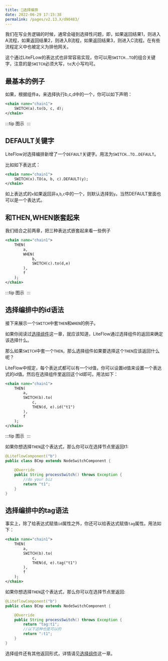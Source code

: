 ```yaml
---
title: 🌾选择编排
date: 2022-06-29 17:15:38
permalink: /pages/v2.13.X/d90483/
---
```


我们在写业务逻辑的时候，通常会碰到选择性问题，即，如果返回结果1，则进入A流程，如果返回结果2，则进入B流程，如果返回结果3，则进入C流程。在有些流程定义中也被定义为排他网关。

这个通过LiteFLow的表达式也非常容易实现，你可以用`SWITCH`...`TO`的组合关键字，注意的是`SWITCH`必须大写，`to`大小写均可。

## 最基本的例子

如果，根据组件a，来选择执行b,c,d中的一个，你可以如下声明：

```xml
<chain name="chain1">
    SWITCH(a).to(b, c, d);
</chain>
```
:::tip 图示
<img :src="$withBase('/img/flow_example/e5.svg')" style="zoom: 80%" class="no-zoom">
:::

## DEFAULT关键字<Badge text="v2.9.5+"/>

LiteFlow对选择编排新增了一个`DEFAULT`关键字。用法为`SWITCH`...`TO`...`DEFAULT`。

比如如下表达式：

```xml
<chain name="chain1">
    SWITCH(x).TO(a, b, c).DEFAULT(y);
</chain>
```

如上表达式的`x`如果返回非`a`,`b`,`c`中的一个，则默认选择到`y`。当然DEFAULT里面也可以是一个表达式。

## 和THEN,WHEN嵌套起来

我们结合之前两章，把三种表达式嵌套起来看一些例子

```xml
<chain name="chain1">
    THEN(
        a,
        WHEN(
            b,
            SWITCH(c).to(d,e)
        ),
        f
    );
</chain>
```

:::tip 图示
<img :src="$withBase('/img/flow_example/e6.svg')" style="zoom: 80%" class="no-zoom">
:::

## 选择编排中的id语法

接下来展示一个`SWITCH`中套`THEN`和`WHEN`的例子。

如果你阅读过[选择组件](/pages/v2.13.X/c0f5d7/)这一章，就应该知道，LiteFlow通过选择组件的返回来确定该选择什么。

那么如果`SWITCH`中套一个`THEN`，那么选择组件如果要选择这个`THEN`应该返回什么呢？

LiteFlow中规定，每个表达式都可以有一个id值，你可以设置id值来设置一个表达式的id值。然后在选择组件里返回这个id即可。用法如下：

```xml
<chain name="chain1">
    THEN(
        a,
        SWITCH(b).to(
            c, 
            THEN(d, e).id("t1")
        ),
        f
    );
</chain>
```

:::tip 图示
<img :src="$withBase('/img/flow_example/e7.svg')" style="zoom: 80%" class="no-zoom">
:::

如果你想选择`THEN`这个表达式，那么你可以在选择节点里返回t1:

```java
@LiteflowComponent("b")
public class BCmp extends NodeSwitchComponent {

    @Override
    public String processSwitch() throws Exception {
        //do your biz
        return "t1";
    }
}
```

## 选择编排中的tag语法

事实上，除了给表达式赋值`id`属性之外，你还可以给表达式赋值`tag`属性。用法如下：

```xml
<chain name="chain1">
    THEN(
        a,
        SWITCH(b).to(
            c, 
            THEN(d, e).tag("t1")
        ),
        f
    );
</chain>
```

如果你想选择`THEN`这个表达式，那么你可以在选择节点里返回:

```java
@LiteflowComponent("b")
public class BCmp extends NodeSwitchComponent {

    @Override
    public String processSwitch() throws Exception {
        return "tag:t1";
        //以下这种也是可以的
        return ":t1";
    }
}
```

选择组件还有其他返回形式，详情请见[选择组件](/pages/v2.13.X/c0f5d7/)这一章。

